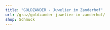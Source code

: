 ```yaml
---
title: "GOLDZANDER - Juwelier im Zanderhof"
url: /graz/goldzander-juwelier-im-zanderhof/
shop: Schmuck
---
```

